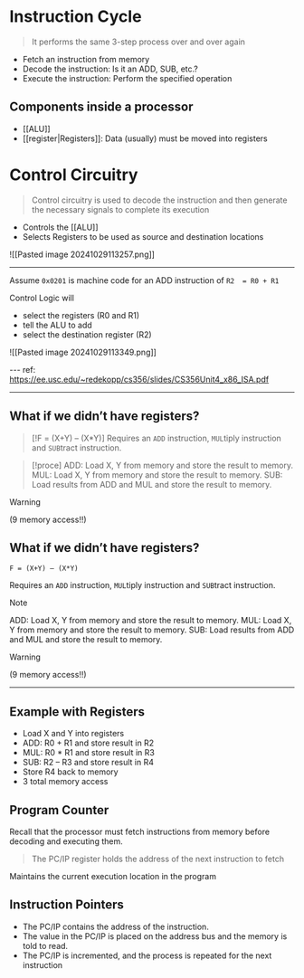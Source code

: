 # Instruction Cycle 

> It performs the same 3-step process over and over again 

- Fetch an instruction from memory 
- Decode the instruction: Is it an ADD, SUB, etc.? 
- Execute the instruction: Perform the specified operation

## Components inside a processor

- [[ALU]]
- [[register|Registers]]: Data (usually) must be moved into registers 
# Control Circuitry

> Control circuitry is used to decode the instruction and then generate the
> necessary signals to complete its execution 

- Controls the [[ALU]]
- Selects Registers to be used as source and destination locations 

![[Pasted image 20241029113257.png]]

---

Assume `0x0201` is machine code for an ADD instruction of `R2  = R0 + R1`

Control Logic will 
- select the registers (R0 and R1)
- tell the ALU to add
- select the destination register (R2) 

![[Pasted image 20241029113349.png]]

--- ref: https://ee.usc.edu/~redekopp/cs356/slides/CS356Unit4_x86_ISA.pdf


---
## What if we didn’t have registers? 

> [!F = (X+Y) – (X*Y)]
> Requires an `ADD`  instruction, `MUL`tiply instruction and `SUB`tract instruction.

> [!proce]
> ADD: Load X, Y from memory and store the result to memory.
> MUL: Load X, Y from memory and store the result to memory.
> SUB: Load results from ADD and MUL and store the result to memory.
> 

> [!WARNING] 
(9 memory access!!)

## What if we didn’t have registers? 

`F = (X+Y) – (X*Y)` 

Requires an `ADD`  instruction, `MUL`tiply instruction and `SUB`tract instruction.

> [!note]
> ADD: Load X, Y from memory and store the result to memory.
> MUL: Load X, Y from memory and store the result to memory.
> SUB: Load results from ADD and MUL and store the result to memory.
> 

> [!WARNING] 
(9 memory access!!)

---
## Example with Registers

- Load X and Y into registers 
- ADD: R0 + R1 and store result in R2
- MUL:  R0 * R1 and store result in R3
- SUB:  R2 – R3 and store result in R4 
- Store R4 back to memory 
- 3 total memory access 

## Program Counter

Recall that the processor must fetch instructions from memory before decoding and executing them.

> The PC/IP register holds the address of the next instruction to fetch

Maintains the current execution location in the program 

## Instruction Pointers

- The PC/IP contains the address of the instruction.
- The value in the PC/IP is placed on the address bus and the memory is told to read.
- The PC/IP is incremented, and the process is repeated for the next instruction

